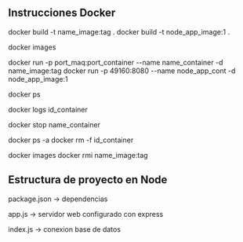 ## Instrucciones Docker

docker build -t name_image:tag .
docker build -t node_app_image:1 .

docker images

docker run -p port_maq:port_container --name name_container -d name_image:tag
docker run -p 49160:8080 --name node_app_cont -d node_app_image:1

docker ps

docker logs id_container

docker stop name_container

docker ps -a
docker rm -f id_container

docker images
docker rmi name_image:tag

## Estructura de proyecto en Node
package.json    -> dependencias

app.js          -> servidor web configurado con express

index.js        -> conexion base de datos